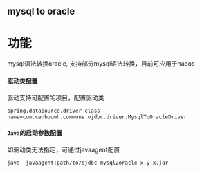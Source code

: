 ## mysql to oracle

# 功能
  mysql语法转换oracle, 支持部分mysql语法转换，目前可应用于nacos
  
#### 驱动类配置
  驱动支持可配置的项目，配置驱动类
  ```
  spring.datasource.driver-class-name=com.cenboomh.commons.ojdbc.driver.MysqlToOracleDriver
  ```
  
#### `Java`的启动参数配置  
  如驱动类无法指定，可通过javaagent配置
  ```
  java -javaagent:path/to/ojdbc-mysql2oracle-x.y.x.jar
  ```
